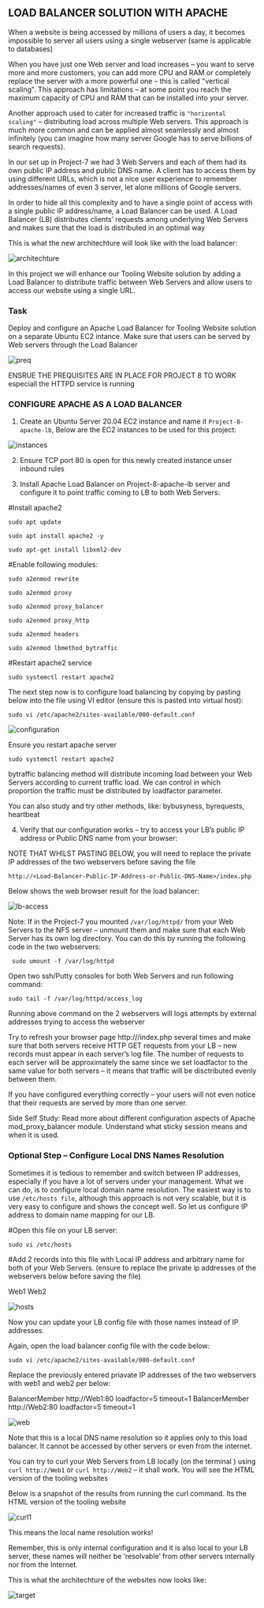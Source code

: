 ## LOAD BALANCER SOLUTION WITH APACHE

When a website is being accessed by millions of users a day, it becomes impossible to server all users using a single webserver (same is applicable to databases)

When you have just one Web server and load increases – you want to serve more and more customers, you can add more CPU and RAM or completely replace the server with a more powerful one – this is called "vertical scaling". This approach has limitations – at some point you reach the maximum capacity of CPU and RAM that can be installed into your server.

Another approach used to cater for increased traffic is `"horizontal scaling"` – distributing load across multiple Web servers. This approach is much more common and can be applied almost seamlessly and almost infinitely (you can imagine how many server Google has to serve billions of search requests).

In our set up in Project-7 we had 3 Web Servers and each of them had its own public IP address and public DNS name. A client has to access them by using different URLs, which is not a nice user experience to remember addresses/names of even 3 server, let alone millions of Google servers.

In order to hide all this complexity and to have a single point of access with a single public IP address/name, a Load Balancer can be used. A Load Balancer (LB) distributes clients’ requests among underlying Web Servers and makes sure that the load is distributed in an optimal way

This is what the new architechture will look like with the load balancer:

![architechture](./Images/architechture.png)

In this project we will enhance our Tooling Website solution by adding a Load Balancer to distribute traffic between Web Servers and allow users to access our website using a single URL.

### Task
Deploy and configure an Apache Load Balancer for Tooling Website solution on a separate Ubuntu EC2 intance. Make sure that users can be served by Web servers through the Load Balancer

![preq](./Images/preq.png)

ENSRUE THE PREQUISITES ARE IN PLACE FOR PROJECT 8 TO WORK especiall the HTTPD service is running

### CONFIGURE APACHE AS A LOAD BALANCER

1. Create an Ubuntu Server 20.04 EC2 instance and name it `Project-8-apache-lb`, Below are the EC2 instances to be used for this project:

![instances](./Images/instances.png)

2. Ensure TCP port 80 is open for this newly created instance unser inbound rules 

3. Install Apache Load Balancer on Project-8-apache-lb server and configure it to point traffic coming to LB to both Web Servers:

#Install apache2

`sudo apt update`

`sudo apt install apache2 -y`

`sudo apt-get install libxml2-dev`

#Enable following modules:

`sudo a2enmod rewrite`

`sudo a2enmod proxy`

`sudo a2enmod proxy_balancer`

`sudo a2enmod proxy_http`

`sudo a2enmod headers`

`sudo a2enmod lbmethod_bytraffic`

#Restart apache2 service

`sudo systemctl restart apache2`


The next step now is to configure load balancing by copying by pasting below into the file  using VI editor (ensure this is pasted into virtual host):

`sudo vi /etc/apache2/sites-available/000-default.conf`

![configuration](./Images/configuration.png)

Ensure you restart apache server

`sudo systemctl restart apache2`

bytraffic balancing method will distribute incoming load between your Web Servers according to current traffic load. We can control in which proportion the traffic must be distributed by loadfactor parameter.

You can also study and try other methods, like: bybusyness, byrequests, heartbeat

4. Verify that our configuration works – try to access your LB’s public IP address or Public DNS name from your browser:

NOTE THAT WHILST PASTING BELOW, you will need to replace the private IP addresses of the two webservers before saving the file

`http://<Load-Balancer-Public-IP-Address-or-Public-DNS-Name>/index.php`

Below shows the web browser result for the load balancer:

![lb-access](./Images/lb-access.png)

Note: If in the Project-7 you mounted `/var/log/httpd/` from your Web Servers to the NFS server – unmount them and make sure that each Web Server has its own log directory. You can do this by running the following code in the two webservers:

` sudo umount -f /var/log/httpd`

Open two ssh/Putty consoles for both Web Servers and run following command:

`sudo tail -f /var/log/httpd/access_log`

Running above command on the 2 webservers will logs attempts by external addresses trying to access the webserver

Try to refresh your browser page http://<Load-Balancer-Public-IP-Address-or-Public-DNS-Name>/index.php several times and make sure that both servers receive HTTP GET requests from your LB – new records must appear in each server’s log file. The number of requests to each server will be approximately the same since we set loadfactor to the same value for both servers – it means that traffic will be disctributed evenly between them.

If you have configured everything correctly – your users will not even notice that their requests are served by more than one server.

Side Self Study:
Read more about different configuration aspects of Apache mod_proxy_balancer module. Understand what sticky session means and when it is used.


### Optional Step – Configure Local DNS Names Resolution

Sometimes it is tedious to remember and switch between IP addresses, especially if you have a lot of servers under your management.
What we can do, is to configure local domain name resolution. The easiest way is to use `/etc/hosts file`, although this approach is not very scalable, but it is very easy to configure and shows the concept well. So let us configure IP address to domain name mapping for our LB.

#Open this file on your LB server:

`sudo vi /etc/hosts`

#Add 2 records into this file with Local IP address and arbitrary name for both of your Web Servers. (ensure to replace the private ip addresses of the webservers below before saving the file)

<WebServer1-Private-IP-Address> Web1
<WebServer2-Private-IP-Address> Web2

![hosts](./Images/hosts.png)


Now you can update your LB config file with those names instead of IP addresses. 

Again, open the load balancer config file with the code below:

`sudo vi /etc/apache2/sites-available/000-default.conf`

Replace the previously entered priavate IP addresses of the two webservers with web1 and web2 per below: 

BalancerMember http://Web1:80 loadfactor=5 timeout=1
BalancerMember http://Web2:80 loadfactor=5 timeout=1

![web](./Images/web.png)

Note that this is a local DNS name resolution so it applies only to this load balancer. It cannot be accessed by other servers or even from the internet. 



You can try to curl your Web Servers from LB locally (on the terminal ) using `curl http://Web1` or `curl http://Web2` – it shall work. You will see the HTML version of the tooling websites

Below is a snapshot of the results from running the curl command. Its the HTML version of the tooling website

![curl1](./Images/curl1.png)

This means the local name resolution works!


Remember, this is only internal configuration and it is also local to your LB server, these names will neither be ‘resolvable’ from other servers internally nor from the Internet.


This is what the architechture of the websites now looks like:

![target](./Images/target.png)














